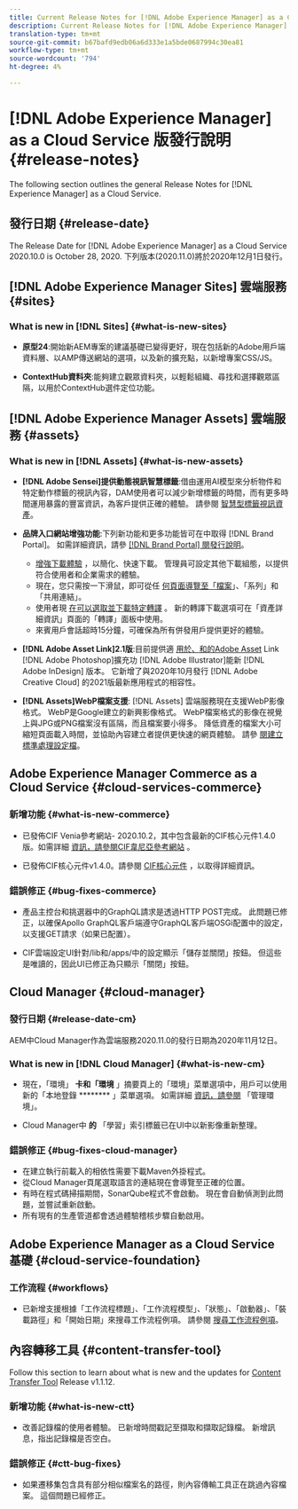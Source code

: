```yaml
---
title: Current Release Notes for [!DNL Adobe Experience Manager] as a Cloud Service.
description: Current Release Notes for [!DNL Adobe Experience Manager] as a Cloud Service.
translation-type: tm+mt
source-git-commit: b67bafd9edb06a6d333e1a5bde0687994c30ea81
workflow-type: tm+mt
source-wordcount: '794'
ht-degree: 4%

---
```



# [!DNL Adobe Experience Manager] as a Cloud Service 版發行說明 {#release-notes}

The following section outlines the general Release Notes for [!DNL Experience Manager] as a Cloud Service.

## 發行日期 {#release-date}

The Release Date for [!DNL Adobe Experience Manager] as a Cloud Service 2020.10.0 is October 28, 2020.
下列版本(2020.11.0)將於2020年12月1日發行。

## [!DNL Adobe Experience Manager Sites] 雲端服務 {#sites}

### What is new in [!DNL Sites] {#what-is-new-sites}

<!-- add when release done: * **Core Components 2.12.0**: With Core Components being on auto-update, benefit from the latest improvements contributed by the community. See list of changes since 2.11.1: Release Notes -->

* **原型24**:開始新AEM專案的建議基礎已變得更好，現在包括新的Adobe用戶端資料層、以AMP傳送網站的選項，以及新的擴充點，以新增專案CSS/JS。

* **ContextHub資料夾**:能夠建立觀眾資料夾，以輕鬆組織、尋找和選擇觀眾區隔，以用於ContextHub選件定位功能。

## [!DNL Adobe Experience Manager Assets] 雲端服務 {#assets}

### What is new in [!DNL Assets] {#what-is-new-assets}

* **[!DNL Adobe Sensei]提供動態視訊智慧標籤**:借由運用AI模型來分析物件和特定動作標籤的視訊內容，DAM使用者可以減少新增標籤的時間，而有更多時間運用暴露的豐富資訊，為客戶提供正確的體驗。 請參閱 [智慧型標籤視訊資產](/help/assets/smart-tags-video-assets.md)。

* **品牌入口網站增強功能**:下列新功能和更多功能皆可在中取得 [!DNL Brand Portal]。 如需詳細資訊，請參 [[!DNL Brand Portal] 閱發行說明](https://docs.adobe.com/content/help/en/experience-manager-brand-portal/using/introduction/brand-portal-release-notes.html)。

   * [增強下載體驗](https://docs.adobe.com/content/help/en/experience-manager-brand-portal/using/download/brand-portal-download-assets.html) ，以簡化、快速下載。 管理員可設定其他下載組態，以提供符合使用者和企業需求的體驗。
   * 現在，您只需按一下滑鼠，即可從任 [何頁面導覽至「檔案](https://docs.adobe.com/content/help/en/experience-manager-brand-portal/using/share/brand-portal-share-collection.html)」、「系列」和「共用連結」。
   * 使用者現 [在可以選取並下載特定轉譯](https://docs.adobe.com/content/help/en/experience-manager-brand-portal/using/download/brand-portal-download-assets.html#download-assets-from-asset-details-page) 。 新的轉譯下載選項可在「資產詳細資訊」頁面的「轉譯」面板中使用。
   * 來賓用戶會話超時15分鐘，可確保為所有併發用戶提供更好的體驗。

* **[!DNL Adobe Asset Link]2.1版**:目前提供適 [用於、和的Adobe Asset](https://helpx.adobe.com/enterprise/admin-guide.html/enterprise/using/manage-assets-using-adobe-asset-link.ug.html) Link [!DNL Adobe Photoshop]擴充功 [!DNL Adobe Illustrator]能新 [!DNL Adobe InDesign] 版本。 它新增了與2020年10月發行 [!DNL Adobe Creative Cloud] 的2021版最新應用程式的相容性。

* **[!DNL Assets]WebP檔案支援**: [!DNL Assets] 雲端服務現在支援WebP影像格式。 WebP是Google建立的新興影像格式。 WebP檔案格式的影像在視覺上與JPG或PNG檔案沒有區隔，而且檔案要小得多。 降低資產的檔案大小可縮短頁面載入時間，並協助內容建立者提供更快速的網頁體驗。 請參 [閱建立標準處理設定檔](/help/assets/asset-microservices-configure-and-use.md#create-standard-profile)。

## Adobe Experience Manager Commerce as a Cloud Service {#cloud-services-commerce}

### 新增功能 {#what-is-new-commerce}

* 已發佈CIF Venia參考網站- 2020.10.2，其中包含最新的CIF核心元件1.4.0版。如需詳細 [資訊，請參閱CIF韋尼亞參考網站](https://github.com/adobe/aem-cif-guides-venia/releases/tag/venia-2020.10.2) 。

* 已發佈CIF核心元件v1.4.0。請參閱 [CIF核心元件](https://github.com/adobe/aem-core-cif-components/releases/tag/core-cif-components-reactor-1.4.0) ，以取得詳細資訊。

### 錯誤修正 {#bug-fixes-commerce}

* 產品主控台和挑選器中的GraphQL請求是透過HTTP POST完成。 此問題已修正，以確保Apollo GraphQL客戶端遵守GraphQL客戶端OSGi配置中的設定，以支援GET請求（如果已配置）。

* CIF雲端設定UI針對/lib和/apps/中的設定顯示「儲存並關閉」按鈕。 但這些是唯讀的，因此UI已修正為只顯示「關閉」按鈕。


## Cloud Manager {#cloud-manager}

### 發行日期 {#release-date-cm}

AEM中Cloud Manager作為雲端服務2020.11.0的發行日期為2020年11月12日。

### What is new in [!DNL Cloud Manager] {#what-is-new-cm}

* 現在，「環境」 **卡和「環境** 」摘要頁上的「環境」菜單選項中，用戶可以使用新的「本地登錄 ******** 」菜單選項。
如需詳細 [資訊，請參閱](/help/implementing/cloud-manager/manage-environments.md##login-locally) 「管理環境」。

* Cloud Manager中 **的** 「學習」索引標籤已在UI中以新影像重新整理。

### 錯誤修正 {#bug-fixes-cloud-manager}

* 在建立執行前載入的相依性需要下載Maven外掛程式。
* 從Cloud Manager頁尾選取語言的連結現在會導覽至正確的位置。
* 有時在程式碼掃描期間，SonarQube程式不會啟動。 現在會自動偵測到此問題，並嘗試重新啟動。
* 所有現有的生產管道都會透過體驗稽核步驟自動啟用。

## Adobe Experience Manager as a Cloud Service 基礎 {#cloud-service-foundation}

### 工作流程 {#workflows}

* 已新增支援根據「工作流程標題」、「工作流程模型」、「狀態」、「啟動器」、「裝載路徑」和「開始日期」來搜尋工作流程例項。 請參閱 [搜尋工作流程例項](https://docs.adobe.com/content/help/en/experience-manager-cloud-service/sites/administering/workflows-administering.html)。

## 內容轉移工具 {#content-transfer-tool}

Follow this section to learn about what is new and the updates for [Content Transfer Tool](https://docs.adobe.com/content/help/en/experience-manager-cloud-service/moving/cloud-migration/content-transfer-tool/overview-content-transfer-tool.html) Release v1.1.12.

### 新增功能 {#what-is-new-ctt}

* 改善記錄檔的使用者體驗。 已新增時間戳記至擷取和擷取記錄檔。 新增訊息，指出記錄檔是否空白。

### 錯誤修正 {#ctt-bug-fixes}

* 如果遷移集包含具有部分相似檔案名的路徑，則內容傳輸工具正在跳過內容檔案。 這個問題已經修正。
